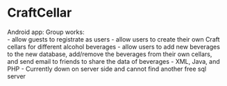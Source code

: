 # CraftCellar
Android app:
  Group works:  
    - allow guests to registrate as users
    - allow users to create their own Craft cellars for different alcohol beverages
    - allow users to add new beverages to the new database, add/remove the beverages from their own cellars,  
    and send email to friends to share the data of beverages
    - XML, Java, and PHP
    - Currently down on server side and cannot find another free sql server
